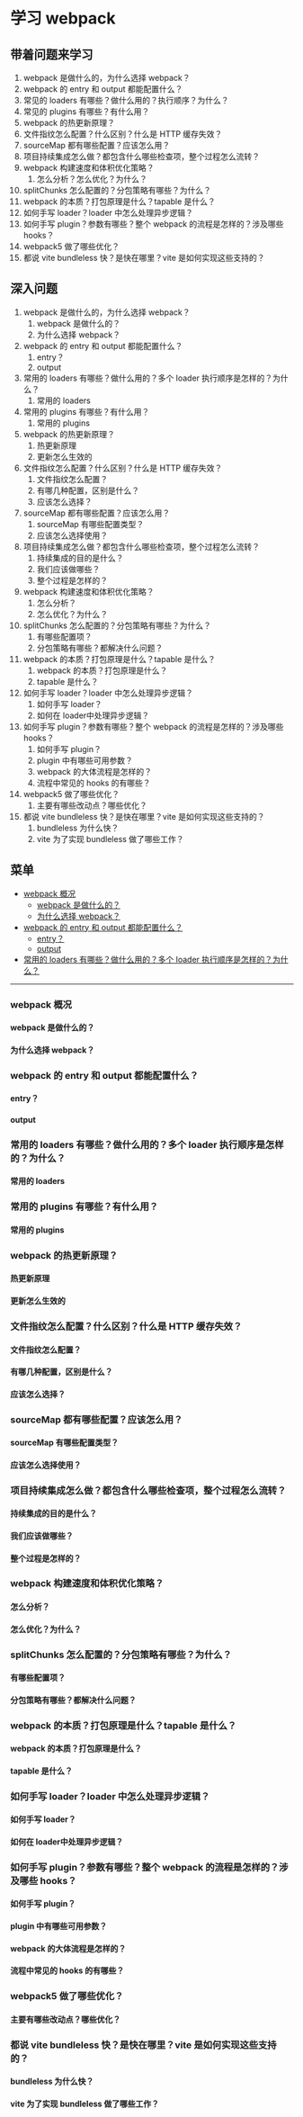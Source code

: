 # 学习 webpack

## 带着问题来学习

1. webpack 是做什么的，为什么选择 webpack？
2. webpack 的 entry 和 output 都能配置什么？
3. 常见的 loaders 有哪些？做什么用的？执行顺序？为什么？
4. 常见的 plugins 有哪些？有什么用？
5. webpack 的热更新原理？
6. 文件指纹怎么配置？什么区别？什么是 HTTP 缓存失效？
7. sourceMap 都有哪些配置？应该怎么用？
8. 项目持续集成怎么做？都包含什么哪些检查项，整个过程怎么流转？
9. webpack 构建速度和体积优化策略？
   1. 怎么分析？怎么优化？为什么？
10. splitChunks 怎么配置的？分包策略有哪些？为什么？
11. webpack 的本质？打包原理是什么？tapable 是什么？
12. 如何手写 loader？loader 中怎么处理异步逻辑？
13. 如何手写 plugin？参数有哪些？整个 webpack 的流程是怎样的？涉及哪些 hooks？
14. webpack5 做了哪些优化？
15. 都说 vite bundleless 快？是快在哪里？vite 是如何实现这些支持的？


## 深入问题


1. webpack 是做什么的，为什么选择 webpack？
   1. webpack 是做什么的？
   2. 为什么选择 webpack？
2. webpack 的 entry 和 output 都能配置什么？
   1. entry？
   2. output
3. 常用的 loaders 有哪些？做什么用的？多个 loader 执行顺序是怎样的？为什么？
   1. 常用的 loaders
4. 常用的 plugins 有哪些？有什么用？
   1. 常用的 plugins
5. webpack 的热更新原理？
   1. 热更新原理
   2. 更新怎么生效的
6. 文件指纹怎么配置？什么区别？什么是 HTTP 缓存失效？
   1. 文件指纹怎么配置？
   2. 有哪几种配置，区别是什么？
   3. 应该怎么选择？
7. sourceMap 都有哪些配置？应该怎么用？
   1. sourceMap 有哪些配置类型？
   2. 应该怎么选择使用？
8. 项目持续集成怎么做？都包含什么哪些检查项，整个过程怎么流转？
   1. 持续集成的目的是什么？
   2. 我们应该做哪些？
   3. 整个过程是怎样的？
9. webpack 构建速度和体积优化策略？
   1. 怎么分析？
   2. 怎么优化？为什么？
10. splitChunks 怎么配置的？分包策略有哪些？为什么？
    1. 有哪些配置项？
    2. 分包策略有哪些？都解决什么问题？
11. webpack 的本质？打包原理是什么？tapable 是什么？
    1. webpack 的本质？打包原理是什么？
    2. tapable 是什么？
12. 如何手写 loader？loader 中怎么处理异步逻辑？
    1. 如何手写 loader？
    2. 如何在 loader中处理异步逻辑？
13. 如何手写 plugin？参数有哪些？整个 webpack 的流程是怎样的？涉及哪些 hooks？
    1. 如何手写 plugin？
    2. plugin 中有哪些可用参数？
    3. webpack 的大体流程是怎样的？
    4. 流程中常见的 hooks 的有哪些？
14. webpack5 做了哪些优化？
    1. 主要有哪些改动点？哪些优化？
15. 都说 vite bundleless 快？是快在哪里？vite 是如何实现这些支持的？
    1. bundleless 为什么快？
    2. vite 为了实现 bundleless 做了哪些工作？

## 菜单

- [webpack 概况](#webpack-概况)
  - [webpack 是做什么的？](#webpack-是做什么的？)
  - [为什么选择 webpack？](#为什么选择-webpack)
- [webpack 的 entry 和 output 都能配置什么？](#webpack-的-entry-和-output-都能配置什么)
  - [entry？](#entry？)
  - [output](#output)
- [常用的 loaders 有哪些？做什么用的？多个 loader 执行顺序是怎样的？为什么？](#常用的-loaders-有哪些？做什么用的？多个-loader-执行顺序是怎样的？为什么？)

---


### webpack 概况


#### webpack 是做什么的？


#### 为什么选择 webpack？

### webpack 的 entry 和 output 都能配置什么？


#### entry？


#### output

### 常用的 loaders 有哪些？做什么用的？多个 loader 执行顺序是怎样的？为什么？


#### 常用的 loaders

### 常用的 plugins 有哪些？有什么用？


#### 常用的 plugins

### webpack 的热更新原理？


#### 热更新原理


#### 更新怎么生效的

### 文件指纹怎么配置？什么区别？什么是 HTTP 缓存失效？


#### 文件指纹怎么配置？


#### 有哪几种配置，区别是什么？


#### 应该怎么选择？

### sourceMap 都有哪些配置？应该怎么用？


#### sourceMap 有哪些配置类型？


#### 应该怎么选择使用？

### 项目持续集成怎么做？都包含什么哪些检查项，整个过程怎么流转？


#### 持续集成的目的是什么？


#### 我们应该做哪些？


#### 整个过程是怎样的？

### webpack 构建速度和体积优化策略？


#### 怎么分析？


#### 怎么优化？为什么？

### splitChunks 怎么配置的？分包策略有哪些？为什么？

#### 有哪些配置项？


#### 分包策略有哪些？都解决什么问题？

### webpack 的本质？打包原理是什么？tapable 是什么？

#### webpack 的本质？打包原理是什么？


#### tapable 是什么？

### 如何手写 loader？loader 中怎么处理异步逻辑？

#### 如何手写 loader？


#### 如何在 loader中处理异步逻辑？

### 如何手写 plugin？参数有哪些？整个 webpack 的流程是怎样的？涉及哪些 hooks？

#### 如何手写 plugin？


#### plugin 中有哪些可用参数？


#### webpack 的大体流程是怎样的？


#### 流程中常见的 hooks 的有哪些？

### webpack5 做了哪些优化？

#### 主要有哪些改动点？哪些优化？

### 都说 vite bundleless 快？是快在哪里？vite 是如何实现这些支持的？

#### bundleless 为什么快？


#### vite 为了实现 bundleless 做了哪些工作？
